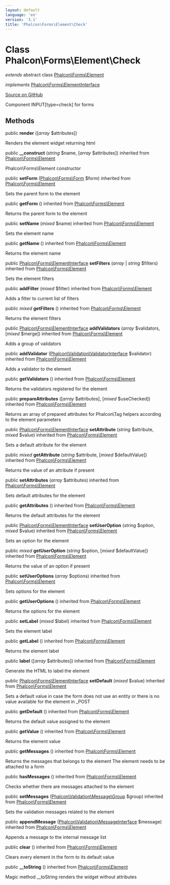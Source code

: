 ```yaml
---
layout: default
language: 'en'
version: '3.1'
title: 'Phalcon\Forms\Element\Check'
---
```

# Class **Phalcon\Forms\Element\Check**

*extends* abstract class [Phalcon\Forms\Element](/3.1/en/api/Phalcon_Forms_Element)

*implements* [Phalcon\Forms\ElementInterface](/3.1/en/api/Phalcon_Forms_ElementInterface)

<a href="https://github.com/phalcon/cphalcon/tree/v3.1.0/phalcon/forms/element/check.zep" class="btn btn-default btn-sm">Source on GitHub</a>

Component INPUT[type=check] for forms


## Methods
public  **render** ([*array* $attributes])

Renders the element widget returning html



public  **__construct** (*string* $name, [*array* $attributes]) inherited from [Phalcon\Forms\Element](/3.1/en/api/Phalcon_Forms_Element)

Phalcon\Forms\Element constructor



public  **setForm** ([Phalcon\Forms\Form](/3.1/en/api/Phalcon_Forms_Form) $form) inherited from [Phalcon\Forms\Element](/3.1/en/api/Phalcon_Forms_Element)

Sets the parent form to the element



public  **getForm** () inherited from [Phalcon\Forms\Element](/3.1/en/api/Phalcon_Forms_Element)

Returns the parent form to the element



public  **setName** (*mixed* $name) inherited from [Phalcon\Forms\Element](/3.1/en/api/Phalcon_Forms_Element)

Sets the element name



public  **getName** () inherited from [Phalcon\Forms\Element](/3.1/en/api/Phalcon_Forms_Element)

Returns the element name



public [Phalcon\Forms\ElementInterface](/3.1/en/api/Phalcon_Forms_ElementInterface) **setFilters** (*array* | *string* $filters) inherited from [Phalcon\Forms\Element](/3.1/en/api/Phalcon_Forms_Element)

Sets the element filters



public  **addFilter** (*mixed* $filter) inherited from [Phalcon\Forms\Element](/3.1/en/api/Phalcon_Forms_Element)

Adds a filter to current list of filters



public *mixed* **getFilters** () inherited from [Phalcon\Forms\Element](/3.1/en/api/Phalcon_Forms_Element)

Returns the element filters



public [Phalcon\Forms\ElementInterface](/3.1/en/api/Phalcon_Forms_ElementInterface) **addValidators** (*array* $validators, [*mixed* $merge]) inherited from [Phalcon\Forms\Element](/3.1/en/api/Phalcon_Forms_Element)

Adds a group of validators



public  **addValidator** ([Phalcon\Validation\ValidatorInterface](/3.1/en/api/Phalcon_Validation_ValidatorInterface) $validator) inherited from [Phalcon\Forms\Element](/3.1/en/api/Phalcon_Forms_Element)

Adds a validator to the element



public  **getValidators** () inherited from [Phalcon\Forms\Element](/3.1/en/api/Phalcon_Forms_Element)

Returns the validators registered for the element



public  **prepareAttributes** ([*array* $attributes], [*mixed* $useChecked]) inherited from [Phalcon\Forms\Element](/3.1/en/api/Phalcon_Forms_Element)

Returns an array of prepared attributes for Phalcon\Tag helpers
according to the element parameters



public [Phalcon\Forms\ElementInterface](/3.1/en/api/Phalcon_Forms_ElementInterface) **setAttribute** (*string* $attribute, *mixed* $value) inherited from [Phalcon\Forms\Element](/3.1/en/api/Phalcon_Forms_Element)

Sets a default attribute for the element



public *mixed* **getAttribute** (*string* $attribute, [*mixed* $defaultValue]) inherited from [Phalcon\Forms\Element](/3.1/en/api/Phalcon_Forms_Element)

Returns the value of an attribute if present



public  **setAttributes** (*array* $attributes) inherited from [Phalcon\Forms\Element](/3.1/en/api/Phalcon_Forms_Element)

Sets default attributes for the element



public  **getAttributes** () inherited from [Phalcon\Forms\Element](/3.1/en/api/Phalcon_Forms_Element)

Returns the default attributes for the element



public [Phalcon\Forms\ElementInterface](/3.1/en/api/Phalcon_Forms_ElementInterface) **setUserOption** (*string* $option, *mixed* $value) inherited from [Phalcon\Forms\Element](/3.1/en/api/Phalcon_Forms_Element)

Sets an option for the element



public *mixed* **getUserOption** (*string* $option, [*mixed* $defaultValue]) inherited from [Phalcon\Forms\Element](/3.1/en/api/Phalcon_Forms_Element)

Returns the value of an option if present



public  **setUserOptions** (*array* $options) inherited from [Phalcon\Forms\Element](/3.1/en/api/Phalcon_Forms_Element)

Sets options for the element



public  **getUserOptions** () inherited from [Phalcon\Forms\Element](/3.1/en/api/Phalcon_Forms_Element)

Returns the options for the element



public  **setLabel** (*mixed* $label) inherited from [Phalcon\Forms\Element](/3.1/en/api/Phalcon_Forms_Element)

Sets the element label



public  **getLabel** () inherited from [Phalcon\Forms\Element](/3.1/en/api/Phalcon_Forms_Element)

Returns the element label



public  **label** ([*array* $attributes]) inherited from [Phalcon\Forms\Element](/3.1/en/api/Phalcon_Forms_Element)

Generate the HTML to label the element



public [Phalcon\Forms\ElementInterface](/3.1/en/api/Phalcon_Forms_ElementInterface) **setDefault** (*mixed* $value) inherited from [Phalcon\Forms\Element](/3.1/en/api/Phalcon_Forms_Element)

Sets a default value in case the form does not use an entity
or there is no value available for the element in _POST



public  **getDefault** () inherited from [Phalcon\Forms\Element](/3.1/en/api/Phalcon_Forms_Element)

Returns the default value assigned to the element



public  **getValue** () inherited from [Phalcon\Forms\Element](/3.1/en/api/Phalcon_Forms_Element)

Returns the element value



public  **getMessages** () inherited from [Phalcon\Forms\Element](/3.1/en/api/Phalcon_Forms_Element)

Returns the messages that belongs to the element
The element needs to be attached to a form



public  **hasMessages** () inherited from [Phalcon\Forms\Element](/3.1/en/api/Phalcon_Forms_Element)

Checks whether there are messages attached to the element



public  **setMessages** ([Phalcon\Validation\Message\Group](/3.1/en/api/Phalcon_Validation_Message_Group) $group) inherited from [Phalcon\Forms\Element](/3.1/en/api/Phalcon_Forms_Element)

Sets the validation messages related to the element



public  **appendMessage** ([Phalcon\Validation\MessageInterface](/3.1/en/api/Phalcon_Validation_MessageInterface) $message) inherited from [Phalcon\Forms\Element](/3.1/en/api/Phalcon_Forms_Element)

Appends a message to the internal message list



public  **clear** () inherited from [Phalcon\Forms\Element](/3.1/en/api/Phalcon_Forms_Element)

Clears every element in the form to its default value



public  **__toString** () inherited from [Phalcon\Forms\Element](/3.1/en/api/Phalcon_Forms_Element)

Magic method __toString renders the widget without attributes



